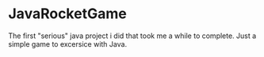 # JavaRocketGame
The first "serious" java project i did that took me a while to complete.
Just a simple game to excersice with Java.
